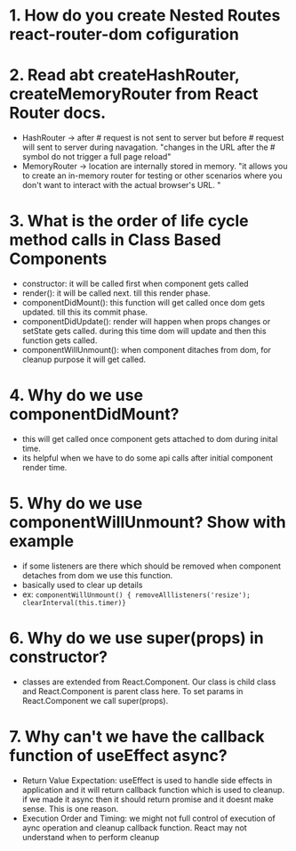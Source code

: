 # 1. How do you create Nested Routes react-router-dom cofiguration

# 2. Read abt createHashRouter, createMemoryRouter from React Router docs.
- HashRouter -> after # request is not sent to server but before # request will sent to server during navagation. "changes in the URL after the # symbol do not trigger a full page reload"
- MemoryRouter -> location are internally stored in memory. "it allows you to create an in-memory router for testing or other scenarios where 
you don't want to interact with the actual browser's URL. "
# 3. What is the order of life cycle method calls in Class Based Components
- constructor: it will be called first when component gets called
- render(): it will be called next. till this render phase.
- componentDidMount(): this function will get called once dom gets updated. till this its commit phase.
- componentDidUpdate(): render will happen when props changes or setState gets called. during this time dom will update and then this function gets called.
- componentWillUnmount(): when component ditaches from dom, for cleanup purpose it will get called.
# 4. Why do we use componentDidMount?
- this will get called once component gets attached to dom during inital time.
- its helpful when we have to do some api calls after initial component render time.
# 5. Why do we use componentWillUnmount? Show with example
- if some listeners are there which should be removed when component detaches from dom we use this function.
- basically used to clear up details
- ex: `componentWillUnmount() { removeAlllisteners('resize'); clearInterval(this.timer)}`
# 6. Why do we use super(props) in constructor?
- classes are extended from React.Component. Our class is child class and React.Component is parent class here. To set params in React.Component we call super(props).
# 7. Why can't we have the callback function of useEffect async?
- Return Value Expectation: useEffect is used to handle side effects in application and it will return callback function which is used to cleanup. if we made it async then it should return promise and it doesnt make sense. This is one reason.
- Execution Order and Timing: we might not full control of execution of aync operation and cleanup callback function. React may not understand when to perform cleanup  